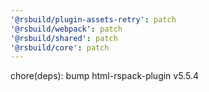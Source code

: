 ```yaml
---
'@rsbuild/plugin-assets-retry': patch
'@rsbuild/webpack': patch
'@rsbuild/shared': patch
'@rsbuild/core': patch
---
```


chore(deps): bump html-rspack-plugin v5.5.4

